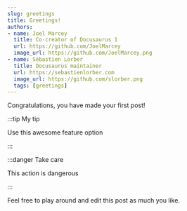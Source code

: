 ```yaml
---
slug: greetings
title: Greetings!
authors:
- name: Joel Marcey
  title: Co-creator of Docusaurus 1
  url: https://github.com/JoelMarcey
  image_url: https://github.com/JoelMarcey.png
- name: Sébastien Lorber
  title: Docusaurus maintainer
  url: https://sebastienlorber.com
  image_url: https://github.com/slorber.png
  tags: [greetings]
---
```


Congratulations, you have made your first post!

:::tip My tip

Use this awesome feature option

:::

:::danger Take care

This action is dangerous

:::

Feel free to play around and edit this post as much you like.